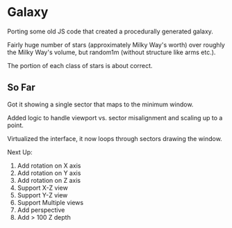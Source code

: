 # Galaxy
Porting some old JS code that created a procedurally generated galaxy.

Fairly huge number of stars (approximately Milky Way's worth) over roughly the Milky Way's volume, but random1m (without structure like arms etc.).

The portion of each class of stars is about correct.

## So Far
Got it showing a single sector that maps to the minimum window.

Added logic to handle viewport vs. sector misalignment and scaling up to a point.




Virtualized the interface, it now loops through sectors drawing the window.

Next Up:
1. Add rotation on X axis
2. Add rotation on Y axis
3. Add rotation on Z axis
4. Support X-Z view
4. Support Y-Z view
4. Support Multiple views
5. Add perspective
6. Add > 100 Z depth 
 